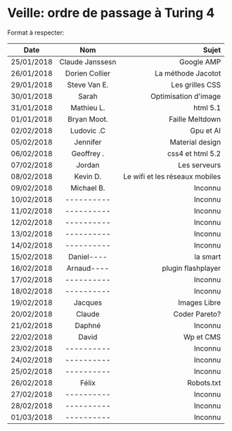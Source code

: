 ﻿# Veille: ordre de passage à Turing 4

Format à respecter:   

| Date          | Nom              | Sujet              |
| ------------- |:----------------:| ------------------:|
| 25/01/2018    | Claude Janssesn  | Google AMP         |
| 26/01/2018    | Dorien Collier   | La méthode Jacotot |
| 29/01/2018    | Steve Van E.     | Les grilles CSS    |
| 30/01/2018    | Sarah            | Optimisation d'image |
| 31/01/2018    | Mathieu L.       | html 5.1           |
| 01/01/2018    | Bryan Moot.      | Faille Meltdown    |
| 02/02/2018    | Ludovic .C       | Gpu et AI          |
| 05/02/2018    | Jennifer         | Material design    |
| 06/02/2018    | Geoffrey  .      | css4 et html 5.2   |
| 07/02/2018    | Jordan           | Les serveurs       |
| 08/02/2018    | Kevin D.         | Le wifi et les réseaux mobiles |
| 09/02/2018    | Michael B.       | Inconnu            |
| 10/02/2018    | ----------       | Inconnu            |
| 11/02/2018    | ----------       | Inconnu            |
| 12/02/2018    | ----------       | Inconnu            |
| 13/02/2018    | ----------       | Inconnu            |
| 14/02/2018    | ----------       | Inconnu            |
| 15/02/2018    | Daniel----       | la smart           |
| 16/02/2018    | Arnaud----       | plugin flashplayer            |
| 17/02/2018    | ----------       | Inconnu            |
| 18/02/2018    | ----------       | Inconnu            |
| 19/02/2018    | Jacques          | Images Libre       |
| 20/02/2018    | Claude           | Coder Pareto?      |
| 21/02/2018    | Daphné           | Inconnu            |
| 22/02/2018    | David            | Wp et CMS           |
| 23/02/2018    | ----------       | Inconnu            |
| 24/02/2018    | ----------       | Inconnu            |
| 25/02/2018    | ----------       | Inconnu            |
| 26/02/2018    | Félix            | Robots.txt         |
| 27/02/2018    | ----------       | Inconnu            |
| 28/02/2018    | ----------       | Inconnu            |
| 01/03/2018    | ----------       | Inconnu            |


